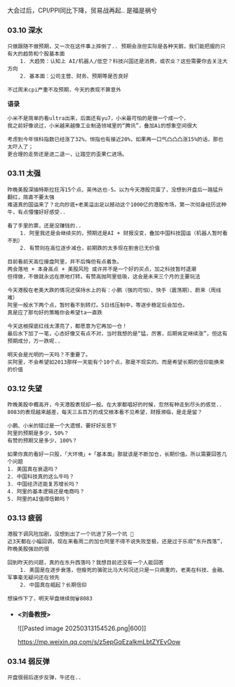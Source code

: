 
大会过后，CPI/PPI同比下降，贸易战再起.. 是福是祸兮

### 03.10 深水

	只做跟随不做预期，又一次在这件事上摔倒了.. 预期会涨但实际是各种天鹅，我们能把握的只有大的趋势和个股基本面
		1. 大趋势：认知上 AI/机器人/低空？科技兴国还是消费，或农业？这些需要你去关注大方向
		2. 基本面：公司主营、财务、预期等是否良好
		   
	不过周末cpi严重不及预期，今天的表现不算意外


  **语录**

	小米不是简单的看ultra出来，后面还有yu7，小米最可怕的是做一个成一个，
	我之前好像说过，小米越来越像工业制造领域里的“腾讯”，叠加Ai的想象空间很大
	
	考虑到今年恒科指数已经涨了32%，恒指也有接近20%，如果再一口气凸凸凸涨15%的话，那也太吓人了；
	更合理的走势还是进二退一，让踏空的歪果仁进场。


### 03.11 太强

	昨晚美股深插特斯拉狂泻15个点、英伟达也-5。以为今天港股完蛋了，没想到开盘后一路猛升翻红，简直不要太强
	难道真的国运来了？北向抄底+老美溢出足以撼动这个1000亿的港股市场，第一次彻身经历这种牛，有点懵懂好好感受..
	
	看了手里的票，还是没赚钱的.. 
		1. 阿里我还是会继续买的，预期还是AI + 财报没变，叠加中国科技国运（机器人暂时看不到）
		2. 有赞则在高位逐步减仓，前期跌的太多现在割舍已无价值
	   
	目前看前天高位接盘阿里，并不后悔但有点着急。
	两会落地 + 本身高点 + 美股风险 或许并不是一个好的买点，加之科技暂时退潮
	但得做，不做就永远在原地打转。有赞高抛阿里低吸，这会是未来三个月的主要玩法
	
	今天港股在老美大跌的情况还保持水上的有：小鹏（强的可怕）、快手（震荡期）、蔚来（周线难）
	阿里一般水下两个点，暂时看不到转灯。5日线压制中，等逐步稳定后会加仓。
	真是应了那句好的策略你会希望ta一直跌
	
	今天这根探底红线太漂亮了，都愿意为它再加一仓！
	最后水下加了一笔，心态好像又有点不对，当时我想的是“猛，厉害，后期肯定继续涨”，但这有预期成分，万一跌呢..
	
	明天会是光明的一天吗？不重要了。
	买阿里，不会希望如2013那样一天能有个10个点，那是不现实的。而是希望长期的信仰能换来的价值


### 03.12 失望

	昨晚美股中概高开，今天港股表现却一般。在大家都唱好的时候，忽然有种走到尽头的感觉..
	8083的表现越来越差，每天三五百万的成交根本看不见希望，财报濒临，是走是留？
	
	小鹏、小米的错过是一个大遗憾，要好好反思下
	阿里的预期是多少，50%？
	有赞的预期又是多少，100%？
	
	如果你真的看好一只股，「大环境」+「基本面」那就该是不断加仓，长期价值。所以需要回答几个问题
	1. 美国真在衰退吗？
	2. 中国科技真的这么牛吗？
	3. 中国经济还能复苏增长吗？
	4. 阿里的基本逻辑还是电商吗？
	5. 阿里的AI值得信赖吗？

### 03.13 疲弱

	港股下调风险加剧，没想到出了一个坑进了另一个坑 🤦
	近3天都在小幅回调，现在来看周二的加仓阿里不得不说失败至极，还是过于乐观“东升西落”，昨晚美股强劲的很
	
	回到昨天的问题，真的在东升西落吗？我想目前还没有一个人能回答
		1. 美国是在逐步衰落，但瘦死的骆驼比马大何况还只是一只病重的，老美在科技、金融、军事毫无疑问还在领先
		2. 中国真在崛起？长期信仰
		
	想操作下了，明天早盘继续抛🗑️8083


-  **<刘备教授>**
  
	 
	![[Pasted image 20250313154526.png|600]]
	
	 https://mp.weixin.qq.com/s/z5epGqEzalkmLbtZYEvOow


### 03.14 弱反弹


	开盘很弱后逐步反弹，牛还在..